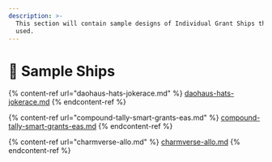 ```yaml
---
description: >-
  This section will contain sample designs of Individual Grant Ships that can be
  used.
---
```


# 🐙 Sample Ships

{% content-ref url="daohaus-hats-jokerace.md" %}
[daohaus-hats-jokerace.md](daohaus-hats-jokerace.md)
{% endcontent-ref %}

{% content-ref url="compound-tally-smart-grants-eas.md" %}
[compound-tally-smart-grants-eas.md](compound-tally-smart-grants-eas.md)
{% endcontent-ref %}

{% content-ref url="charmverse-allo.md" %}
[charmverse-allo.md](charmverse-allo.md)
{% endcontent-ref %}
